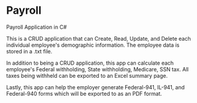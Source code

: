 # Payroll
Payroll Application in C#

This is a CRUD application that can Create, Read, Update, and Delete each individual employee's demographic information. The employee data is stored in a .txt file.

In addition to being a CRUD application, this app can calculate each employee's Federal withholding, State withholding, Medicare, SSN tax. All taxes being withheld can be 
exported to an Excel summary page. 

Lastly, this app can help the employer generate Federal-941, IL-941, and Federal-940 forms which will be exported to as an PDF format. 
